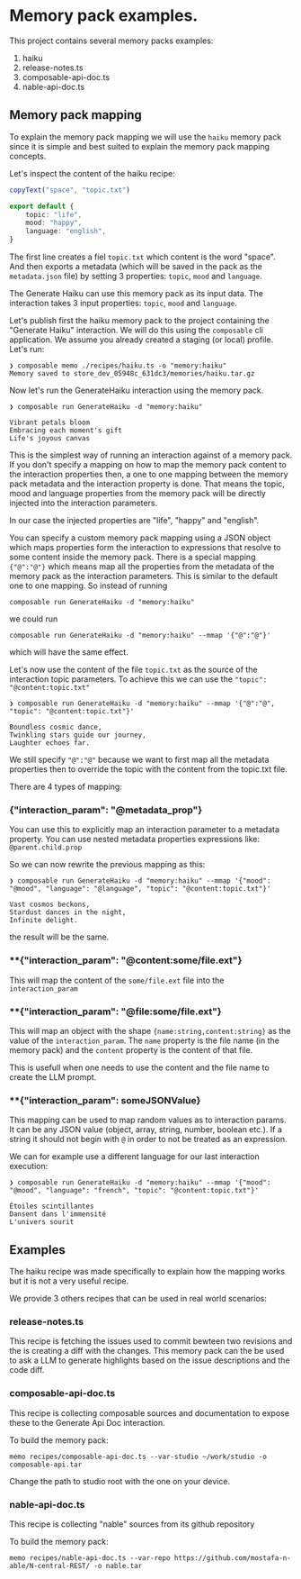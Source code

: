 # Memory pack examples.

This project contains several memory packs examples:

1. haiku
2. release-notes.ts
3. composable-api-doc.ts
4. nable-api-doc.ts


## Memory pack mapping

To explain the memory pack mapping we will use the `haiku` memory pack since it is simple and best suited to explain the memory pack mapping concepts.

Let's inspect the content of the haiku recipe:

```ts
copyText("space", "topic.txt")

export default {
    topic: "life",
    mood: "happy",
    language: "english",
}
```

The first line creates a fiel `topic.txt` which content is the word "space".
And then exports a metadata (which will be saved in the pack as the `metadata.json` file) by setting 3 properties: `topic`, `mood` and `language`.

The Generate Haiku can use this memory pack as its input data. The interaction takes 3 input properties: `topic`, `mood` and `language`.

Let's publish first the haiku memory pack to the project containing the "Generate Haiku" interaction. We will do this using the `composable` cli application. We assume you already created a staging (or local) profile. Let's run:

```
❯ composable memo ./recipes/haiku.ts -o "memory:haiku"
Memory saved to store_dev_05948c_631dc3/memories/haiku.tar.gz
```

Now let's run the GenerateHaiku interaction using the memory pack.

```
❯ composable run GenerateHaiku -d "memory:haiku"

Vibrant petals bloom
Embracing each moment's gift
Life's joyous canvas
```

This is the simplest way of running an interaction against of a memory pack. If you don't specify a mapping on how to map the memory pack content to the interaction properties then, a one to one mapping between the memory pack metadata and the interaction property is done.
That means the topic, mood and language properties from the memory pack will be directly injected into the interaction parameters.

In our case the injected properties are "life", "happy" and "english".

You can specify a custom memory pack mapping using a JSON object which maps properties form the interaction to expressions that resolve to some content inside the memory pack.
There is a special mapping `{"@":"@"}` which means map all the properties from the metadata of the memory pack as the interaction parameters.
This is similar to the default one to one mapping. So instead of running

```
composable run GenerateHaiku -d "memory:haiku"
```

we could run

```
composable run GenerateHaiku -d "memory:haiku" --mmap '{"@":"@"}'
```

which will have the same effect.

Let's now use the content of the file `topic.txt` as the source of the interaction topic parameters.
To achieve this we can use the `"topic": "@content:topic.txt"`

```
❯ composable run GenerateHaiku -d "memory:haiku" --mmap '{"@":"@", "topic": "@content:topic.txt"}'

Boundless cosmic dance,
Twinkling stars guide our journey,
Laughter echoes far.
```

We still specify `"@":"@"` because we want to first map all the metadata properties then to override the topic with the content from the topic.txt file.

There are 4 types of mapping:

### **{"interaction_param": "@metadata_prop"}**
You can use this to explicitly map an interaction parameter to a metadata property. You can use nested metadata properties expressions like: `@parent.child.prop`

So we can now rewrite the previous mapping as this:

```
❯ composable run GenerateHaiku -d "memory:haiku" --mmap '{"mood": "@mood", "language": "@language", "topic": "@content:topic.txt"}'

Vast cosmos beckons,
Stardust dances in the night,
Infinite delight.
```

the result will be the same.

### **{"interaction_param": "@content:some/file.ext"}

This will map the content of the `some/file.ext` file into the `interaction_param`

### **{"interaction_param": "@file:some/file.ext"}

This will map an object with the shape `{name:string,content:string}` as the value of the `interaction_param`.
The `name` property is the file name (in the memory pack) and the `content` property is the content of that file.

This is usefull when one needs to use the content and the file name to create the LLM prompt.

### **{"interaction_param": someJSONValue}

This mapping can be used to map random values as to interaction params.
It can be any JSON value (object, array, string, number, boolean etc.). If a string it should not begin with `@` in order to not be treated as an expression.

We can for example use a different language for our last interaction execution:

```
❯ composable run GenerateHaiku -d "memory:haiku" --mmap '{"mood": "@mood", "language": "french", "topic": "@content:topic.txt"}'

Étoiles scintillantes
Dansent dans l'immensité
L'univers sourit
```

## Examples

The haiku recipe was made specifically to explain how the mapping works but it is not a very useful recipe.

We provide 3 others recipes that can be used in real world scenarios:

### release-notes.ts

This recipe is fetching the issues used to commit bewteen two revisions and the is creating a diff with the changes.
This memory pack can the be used to ask a LLM to generate highlights based on the issue descriptions and the code diff.

### composable-api-doc.ts

This recipe is collecting composable sources and documentation to expose these to the Generate Api Doc interaction.

To build the memory pack:

```
memo recipes/composable-api-doc.ts --var-studio ~/work/studio -o composable-api.tar
```

Change the path to studio root with the one on your device.

### nable-api-doc.ts

This recipe is collecting "nable" sources from its github repository

To build the memory pack:

```
memo recipes/nable-api-doc.ts --var-repo https://github.com/mostafa-n-able/N-central-REST/ -o nable.tar
```
